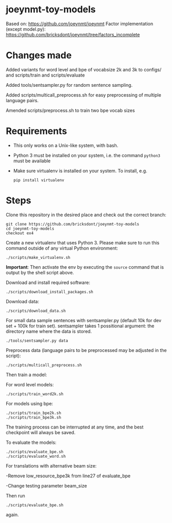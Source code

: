 # joeynmt-toy-models


Based on: https://github.com/joeynmt/joeynmt
Factor implementation (except model.py): https://github.com/bricksdont/joeynmt/tree/factors_incomplete

# Changes made

Added variants for word level and bpe of vocabsize 2k and 3k to configs/ and scripts/train and scripts/evaluate

Added tools/sentsampler.py for random sentence sampling.

Added scripts/multicall_preprocess.sh for easy preprocessing of multiple language pairs.

Amended scripts/preprocess.sh to train two bpe vocab sizes

# Requirements

- This only works on a Unix-like system, with bash.
- Python 3 must be installed on your system, i.e. the command `python3` must be available
- Make sure virtualenv is installed on your system. To install, e.g.

    `pip install virtualenv`

# Steps

Clone this repository in the desired place and check out the correct branch:

    git clone https://github.com/bricksdont/joeynmt-toy-models
    cd joeynmt-toy-models
    checkout ex4

Create a new virtualenv that uses Python 3. Please make sure to run this command outside of any virtual Python environment:

    ./scripts/make_virtualenv.sh

**Important**: Then activate the env by executing the `source` command that is output by the shell script above.

Download and install required software:

    ./scripts/download_install_packages.sh

Download data:

    ./scripts/download_data.sh
    
For small data sample sentences with sentsampler.py (default 10k for dev set + 100k for train set). sentsampler takes 1 possitional argument: the directory name where the data is stored.

    ./tools/sentsampler.py data

Preprocess data (language pairs to be preprocessed may be adjusted in the script):

    ./scripts/multicall_preprocess.sh

Then train a model:

For word level models:

    ./scripts/train_word2k.sh

For models using bpe:

    ./scripts/train_bpe2k.sh
    ./scripts/train_bpe3k.sh
    
The training process can be interrupted at any time, and the best checkpoint will always be saved.
    
To evaluate the models:

    ./scripts/evaluate_bpe.sh
    ./scripts/evaluate_word.sh
    
For translations with alternative beam size:

-Remove low_resource_bpe3k from line27 of evaluate_bpe

-Change testing parameter beam_size

Then run 

    ./scripts/evaluate_bpe.sh

again.



